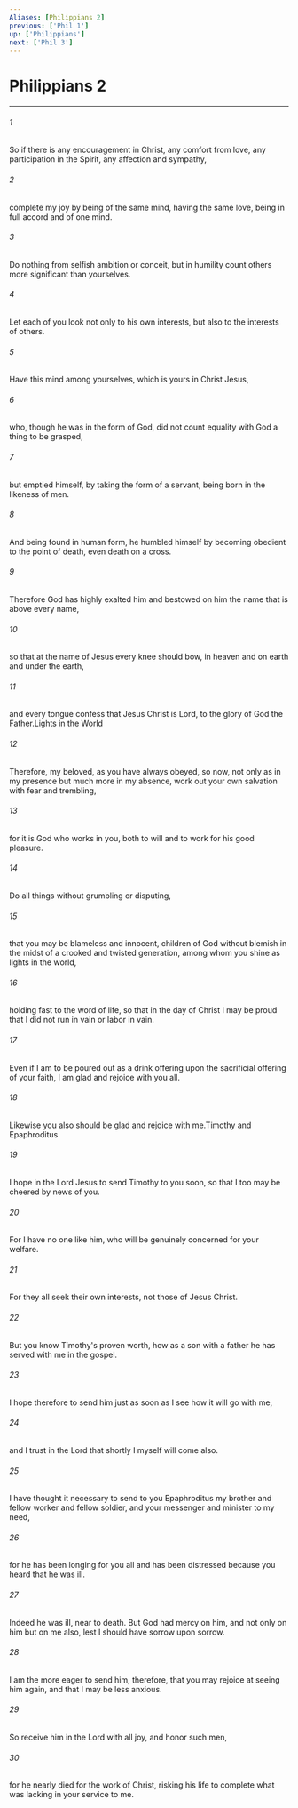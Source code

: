 ```yaml
---
Aliases: [Philippians 2]
previous: ['Phil 1']
up: ['Philippians']
next: ['Phil 3']
---
```

# Philippians 2

***

 

###### 1 
So if there is any encouragement in Christ, any comfort from love, any participation in the Spirit, any affection and sympathy, 
 

###### 2 
complete my joy by being of the same mind, having the same love, being in full accord and of one mind. 
 

###### 3 
Do nothing from selfish ambition or conceit, but in humility count others more significant than yourselves. 
 

###### 4 
Let each of you look not only to his own interests, but also to the interests of others. 
 

###### 5 
Have this mind among yourselves, which is yours in Christ Jesus, 
 

###### 6 
who, though he was in the form of God, did not count equality with God a thing to be grasped, 
 

###### 7 
but emptied himself, by taking the form of a servant, being born in the likeness of men. 
 

###### 8 
And being found in human form, he humbled himself by becoming obedient to the point of death, even death on a cross. 
 

###### 9 
Therefore God has highly exalted him and bestowed on him the name that is above every name, 
 

###### 10 
so that at the name of Jesus every knee should bow, in heaven and on earth and under the earth, 
 

###### 11 
and every tongue confess that Jesus Christ is Lord, to the glory of God the Father.Lights in the World
 
 

###### 12 
Therefore, my beloved, as you have always obeyed, so now, not only as in my presence but much more in my absence, work out your own salvation with fear and trembling, 
 

###### 13 
for it is God who works in you, both to will and to work for his good pleasure.
 
 

###### 14 
Do all things without grumbling or disputing, 
 

###### 15 
that you may be blameless and innocent, children of God without blemish in the midst of a crooked and twisted generation, among whom you shine as lights in the world, 
 

###### 16 
holding fast to the word of life, so that in the day of Christ I may be proud that I did not run in vain or labor in vain. 
 

###### 17 
Even if I am to be poured out as a drink offering upon the sacrificial offering of your faith, I am glad and rejoice with you all. 
 

###### 18 
Likewise you also should be glad and rejoice with me.Timothy and Epaphroditus
 
 

###### 19 
I hope in the Lord Jesus to send Timothy to you soon, so that I too may be cheered by news of you. 
 

###### 20 
For I have no one like him, who will be genuinely concerned for your welfare. 
 

###### 21 
For they all seek their own interests, not those of Jesus Christ. 
 

###### 22 
But you know Timothy's proven worth, how as a son with a father he has served with me in the gospel. 
 

###### 23 
I hope therefore to send him just as soon as I see how it will go with me, 
 

###### 24 
and I trust in the Lord that shortly I myself will come also.
 
 

###### 25 
I have thought it necessary to send to you Epaphroditus my brother and fellow worker and fellow soldier, and your messenger and minister to my need, 
 

###### 26 
for he has been longing for you all and has been distressed because you heard that he was ill. 
 

###### 27 
Indeed he was ill, near to death. But God had mercy on him, and not only on him but on me also, lest I should have sorrow upon sorrow. 
 

###### 28 
I am the more eager to send him, therefore, that you may rejoice at seeing him again, and that I may be less anxious. 
 

###### 29 
So receive him in the Lord with all joy, and honor such men, 
 

###### 30 
for he nearly died for the work of Christ, risking his life to complete what was lacking in your service to me.
 
